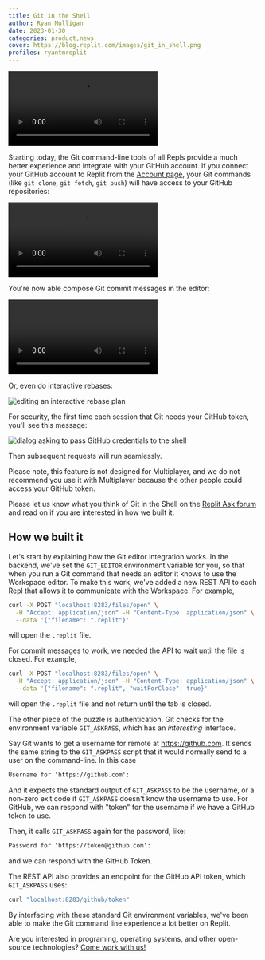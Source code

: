 ```yaml
---
title: Git in the Shell
author: Ryan Mulligan
date: 2023-01-30
categories: product,news
cover: https://blog.replit.com/images/git_in_shell.png
profiles: ryantmreplit
---
```


![Ghost in the Shell robot typing with multiply bifurcating fingers](https://blog.replit.com/images/git-in-the-shell/ghost-in.mp4)

Starting today, the Git command-line tools of all Repls provide a much better experience and integrate with your GitHub account. If you connect your GitHub account to Replit from the [Account page](https://replit.com/account), your Git commands (like `git clone`, `git fetch`, `git push`) will have access to your GitHub repositories: 

![cloning a git repository from github via the shell](https://blog.replit.com/images/git-in-the-shell/clone.mp4)

You're now able compose Git commit messages in the editor:

![editing a git commit message then pushing to GitHub](https://blog.replit.com/images/git-in-the-shell/commitpush.mp4)

Or, even do interactive rebases:

![editing an interactive rebase plan](https://blog.replit.com/images/git-in-the-shell/rebase.png)

For security, the first time each session that Git needs your GitHub token, you'll see this message:

![dialog asking to pass GitHub credentials to the shell](https://blog.replit.com/images/git-in-the-shell/dialog.png)

Then subsequent requests will run seamlessly.

Please note, this feature is not designed for Multiplayer, and we do not recommend you use it with Multiplayer because the other people could access your GitHub token.

Please let us know what you think of Git in the Shell on the [Replit Ask forum](https://ask.replit.com/t/announcing-git-in-the-shell/8167) and read on if you are interested in how we built it.

## How we built it

Let's start by explaining how the Git editor integration works. In the backend, we've set the `GIT_EDITOR` environment variable for you, so that when you run a Git command that needs an editor it knows to use the Workspace editor. To make this work, we've added a new REST API to each Repl that allows it to communicate with the Workspace. For example,

```bash
curl -X POST "localhost:8283/files/open" \
  -H "Accept: application/json" -H "Content-Type: application/json" \
  --data '{"filename": ".replit"}'
```

will open the `.replit` file.

For commit messages to work, we needed the API to wait until the file is closed. For example,

```bash
curl -X POST "localhost:8283/files/open" \
  -H "Accept: application/json" -H "Content-Type: application/json" \
  --data '{"filename": ".replit", "waitForClose": true}'
```
will open the `.replit` file and not return until the tab is closed.

The other piece of the puzzle is authentication. Git checks for the environment variable `GIT_ASKPASS`, which has an *interesting* interface.

Say Git wants to get a username for remote at https://github.com. It sends the same string to the `GIT_ASKPASS` script that it would normally send to a user on the command-line. In this case

```txt
Username for 'https://github.com': 
```

And it expects the standard output of `GIT_ASKPASS` to be the username, or a non-zero exit code if `GIT_ASKPASS` doesn't know the username to use. For GitHub, we can respond with "token" for the username if we have a GitHub token to use.

Then, it calls `GIT_ASKPASS` again for the password, like:

```txt
Password for 'https://token@github.com': 
```

and we can respond with the GitHub Token.

The REST API also provides an endpoint for the GitHub API token, which `GIT_ASKPASS` uses:

```bash
curl "localhost:8283/github/token"
```

By interfacing with these standard Git environment variables, we've been able to make the Git command line experience a lot better on Replit.

Are you interested in programing, operating systems, and other open-source technologies? [Come work with us!](https://replit.com/site/careers)